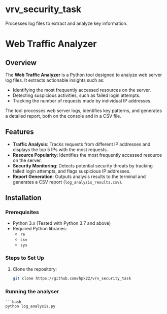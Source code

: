 # vrv_security_task
 Processes log files to extract and analyze key information. 
# Web Traffic Analyzer

## Overview
The **Web Traffic Analyzer** is a Python tool designed to analyze web server log files. It extracts actionable insights such as:
- Identifying the most frequently accessed resources on the server.
- Detecting suspicious activities, such as failed login attempts.
- Tracking the number of requests made by individual IP addresses.

The tool processes web server logs, identifies key patterns, and generates a detailed report, both on the console and in a CSV file.

## Features
- **Traffic Analysis**: Tracks requests from different IP addresses and displays the top 5 IPs with the most requests.
- **Resource Popularity**: Identifies the most frequently accessed resource on the server.
- **Security Monitoring**: Detects potential security threats by tracking failed login attempts, and flags suspicious IP addresses.
- **Report Generation**: Outputs analysis results to the terminal and generates a CSV report (`log_analysis_results.csv`).

## Installation

### Prerequisites
- Python 3.x (Tested with Python 3.7 and above)
- Required Python libraries:
  - `re`
  - `csv`
  - `sys`

### Steps to Set Up
1. Clone the repository:
   ```bash
   git clone https://github.com/hpk22/vrv_security_task
### Running the analyser
    ```bash
    python log_analysis.py 

